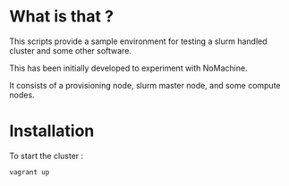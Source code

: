 # What is that ?

This scripts provide a sample environment for testing a slurm handled cluster and some other software. 

This has been initially developed to experiment with NoMachine.

It consists of a provisioning node, slurm master node, and some compute nodes.

# Installation

To start the cluster :

```
vagrant up
```

